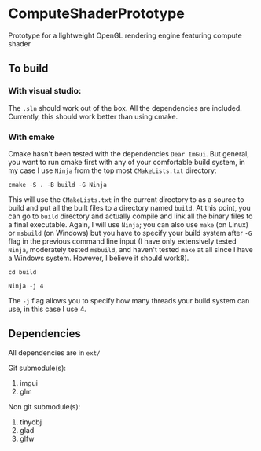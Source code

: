 # ComputeShaderPrototype
Prototype for a lightweight OpenGL rendering engine featuring compute shader

## To build
### With visual studio:
The `.sln` should work out of the box. All the dependencies are included. Currently, this should work better than using cmake.

### With cmake
Cmake hasn't been tested with the dependencies `Dear ImGui`. But general, you want to run cmake first with any of your comfortable build system, in my case I use `Ninja` from the top most `CMakeLists.txt` directory:

`cmake -S . -B build -G Ninja`

This will use the `CMakeLists.txt` in the current directory to as a source to build and put all the built files to a directory named `build`. At this point, you can go to `build` directory and actually compile and link all the binary files to a final executable. Again, I will use `Ninja`; you can also use `make` (on Linux) or `msbuild` (on Windows) but you have to specify your build system after `-G` flag in the previous command line input (I have only extensively tested `Ninja`, moderately tested `msbuild`, and haven't tested `make` at all since I have a Windows system. However, I believe it should work8).

`cd build`

`Ninja -j 4`

The `-j` flag allows you to specify how many threads your build system can use, in this case I use 4.

## Dependencies
All dependencies are in `ext/`

Git submodule(s):
1. imgui
2. glm

Non git submodule(s):
1. tinyobj
2. glad
3. glfw